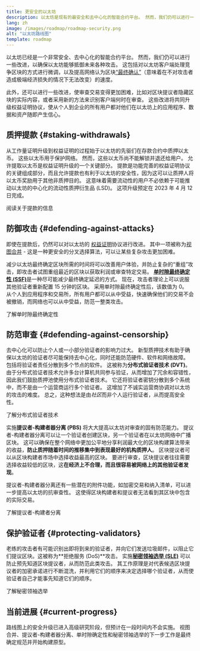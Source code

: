```yaml
---
title: 更安全的以太坊
description: 以太坊是现有的最安全和去中心化的智能合约平台。 然而，我们仍可以进行一些改进，以确保以太坊能够抵御未来任何程度的攻击。
lang: zh
image: /images/roadmap/roadmap-security.png
alt: "以太坊路线图"
template: roadmap
---
```


以太坊已经是一个非常安全、去中心化的智能合约平台。 然而，我们仍可以进行一些改进，以确保以太坊能够抵御未来各种攻击。 这包括对以太坊客户端处理竞争区块的方式进行微调，以及提高网络认为区块[“最终确认”](/developers/docs/consensus-mechanisms/pos/#finality)（意味着在不对攻击者造成极端经济损失的情况下无法改变）的速度。

此外，还可以进行一些改进，使审查交易变得更加困难，比如对区块提议者隐藏区块的实际内容，或者采用新的方法来识别客户端何时在审查。 这些改进将共同升级权益证明协议，使从个人到企业的所有用户都对他们在以太坊上的应用程序、数据和资产随即产生信心。

## 质押提款 {#staking-withdrawals}

从工作量证明升级到权益证明的过程始于以太坊的先驱们在存款合约中质押以太币。 这些以太币用于保护网络。 然而，这些以太币尚不能解锁并退还给用户。 允许提取以太币是权益证明升级的一个关键部分。 提款是功能完善的权益证明协议的关键组成部分，而且允许提款也有利于以太坊的安全性，因为这可以让质押人将以太币奖励用于其他非质押目的。 这意味着需要流动性的用户不必依赖于可能推动以太坊的中心化的流动性质押衍生品 (LSD)。 这项升级预定在 2023 年 4 月 12 日完成。

<ButtonLink variant="outline-color" to="/staking/withdrawals/">阅读关于提款的信息</ButtonLink>

## 防御攻击 {#defending-against-attacks}

即使在提款后，仍然可以对以太坊的 [权益证明](/developers/docs/consensus-mechanisms/pos/)协议进行改进。 其中一项被称为[视图合并](https://ethresear.ch/t/view-merge-as-a-replacement-for-proposer-boost/13739) - 这是一种更安全的分叉选择算法，可以让某些复杂攻击更加困难。

减少以太坊最终确定区块所需的时间将可以改善用户体验，并防止复杂的“重组”攻击，即攻击者试图重组最近的区块以获取利润或审查特定交易。 [**单时隙最终确定性 (SSF)**](/roadmap/single-slot-finality/)是一种尽可能减少最终确定延迟的方式。 现在，攻击者理论上可以说服其他验证者重新配置 15 分钟的区块。 采用单时隙最终确定性后，该数值为 0。 从个人到应用程序和交易所，所有用户都可以从中受益，快速确保他们的交易不会被撤销，而网络也可以从中受益，防范一整类攻击。

<ButtonLink variant="outline-color" to="/roadmap/single-slot-finality/">了解单时隙最终确定性</ButtonLink>

## 防范审查 {#defending-against-censorship}

去中心化可以防止个人或一小部分验证者的影响力过大。 新型质押技术有助于确保以太坊的验证者尽可能保持去中心化，同时还能防范硬件、软件和网络故障。 包括将验证者责任分散到多个节点的软件。 这被称为**分布式验证者技术 (DVT)**。 由于分布式验证者技术允许多台计算机共同参与验证，从而增加了冗余和容错性，因此我们鼓励质押池使用分布式验证者技术。 它还将验证者密钥分散到多个系统中，而不是由一个运营商运行多个验证者。 这增加了不诚实运营商协调对以太坊的攻击的难度。 总之，这种想法是由*社区*而非个人运行验证者，从而提高安全性。

<ButtonLink variant="outline-color" to="/staking/dvt/">了解分布式验证者技术</ButtonLink>

实施**提议者-构建者器分离 (PBS)** 将大大提高以太坊对审查的固有防范能力。 提议者-构建者器分离可以让一个验证者创建区块，另一个验证者在以太坊网络中广播区块。 这可以确保在整个网络中更加公平地分享利润最大化的区块构建算法带来的收益，**防止质押随着时间的推移集中到表现最好的机构质押人**。 区块提议者可以从区块构建者市场中选择收益最高的区块。 要进行审查，区块提议者往往需要选择收益较低的区块，这**在经济上不合理，而且很容易被网络上的其他验证者发现**。

提议者-构建者器分离还有一些潜在的附件功能，如加密交易和纳入清单，可以进一步提高以太坊的抗审查性。 这使得区块构建者和提议者无法看到其区块中包含的实际交易。

<ButtonLink variant="outline-color" to="/roadmap/pbs/">了解提议者-构建者分离</ButtonLink>

## 保护验证者 {#protecting-validators}

老练的攻击者有可能识别出即将到来的验证者，并向它们发送垃圾邮件，以阻止它们提议区块。这被称为**拒绝服务 (DoS)**攻击。 实施[**秘密领袖选举 (SLE)**](/roadmap/secret-leader-election) 可以防止预先知道区块提议者，从而防范此类攻击。 其工作原理是对代表候选区块提议者的加密承诺进行不断混洗，并利用它们的顺序来决定选择哪个验证者，从而使验证者自己才能事先知道它们的顺序。

<ButtonLink variant="outline-color" to="/roadmap/secret-leader-election">了解秘密领袖选举</ButtonLink>

## 当前进展 {#current-progress}

路线图上的安全升级已进入高级研究阶段，但预计在一段时间内不会实施。 视图合并、提议者-构建者器分离、单时隙确定性和秘密领袖选举的下一步工作是最终确定规范并开始构建原型。
